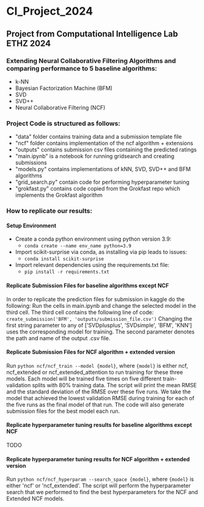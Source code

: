 # CI_Project_2024
## Project from Computational Intelligence Lab ETHZ 2024

### Extending Neural Collaborative Filtering Algorithms and comparing performance to 5 baseline algorithms:

- k-NN
- Bayesian Factorization Machine (BFM)
- SVD
- SVD++
- Neural Collaborative Filtering (NCF)


### Project Code is structured as follows:

- "data" folder contains training data and a submission template file
- "ncf" folder contains implementation of the ncf algorithm + extensions
- "outputs" contains submission csv files containing the predicted ratings
- "main.ipynb" is a notebook for running gridsearch and creating submissions
- "models.py" contains implementations of kNN, SVD, SVD++ and BFM algorithms
- "grid_search.py" contain code for performing hyperparameter tuning
- "grokfast.py" contains code copied from the Grokfast repo which implements the Grokfast algorithm

### How to replicate our results:

#### Setup Environment

- Create a conda python environment using python version 3.9:
  - `conda create --name env_name python=3.9`
- Import scikit-surprise via conda, as installing via pip leads to issues:
  - `conda install scikit-surprise`
- Import relevant dependencies using the requirements.txt file:
  - `pip install -r requirements.txt`
 
#### Replicate Submission Files for baseline algorithms except NCF
In order to replicate the prediction files for submission in kaggle do the following:
Run the cells in main.ipynb and change the selected model in the third cell. The third cell contains the following line of code: 
`create_submission('BFM', 'outputs/submission_file.csv')`
Changing the first string parameter to any of ['SVDplusplus', 'SVDsimple', 'BFM', 'KNN'] uses the corresponding model for training. The second parameter denotes the path and name of the output .csv file.

#### Replicate Submission Files for NCF algorithm + extended version

Run `python ncf/ncf_train --model {model}`, where `{model}` is either ncf, ncf_extended or ncf_extended_attention to run training for these three models. Each model will be trained five times on five different train-validation splits with 80% training data. The script will print the mean RMSE and the standard deviation of the RMSE over these five runs. We take the model that achieved the lowest validation RMSE during training for each of the five runs as the final model of that run. The code will also generate submission files for the best model each run.

#### Replicate hyperparameter tuning results for baseline algorithms except NCF

TODO

#### Replicate hyperparameter tuning results for NCF algorithm + extended version

Run `python ncf/ncf_hyperparam --search_space {model}`, where `{model}` is either 'ncf' or 'ncf_extended'. The script will perform the hyperparameter search that we performed to find the best hyperparameters for the NCF and Extended NCF models.






